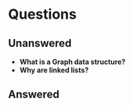 # Questions

## Unanswered

- **What is a Graph data structure?**
- **Why are linked lists?**

## Answered
